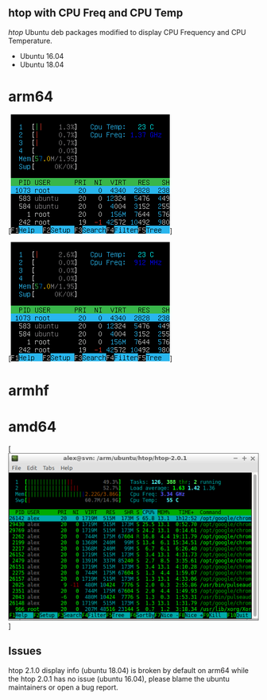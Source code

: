 htop with CPU Freq and CPU Temp
-------------------------------

*htop* Ubuntu deb packages modified to display CPU Frequency and CPU Temperature.


* Ubuntu 16.04
* Ubuntu 18.04


# arm64
[![htop](https://github.com/avafinger/htop/raw/master/img/arm64-htop-2.1.0-2.png)]

[![htop](https://github.com/avafinger/htop/raw/master/img/arm-64-htop-2.1.0.png)]

# armhf



# amd64
[![htop](https://github.com/avafinger/htop/raw/master/img/amd64-htop-2.0.1.png)]


Issues
------
htop 2.1.0 display info (ubuntu 18.04) is broken by default on arm64 while the htop 2.0.1 has no issue (ubuntu 16.04), 
please blame the ubuntu maintainers or open a bug report.